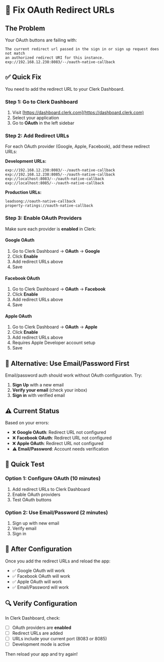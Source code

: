 # 🔧 Fix OAuth Redirect URLs

## The Problem

Your OAuth buttons are failing with:
```
The current redirect url passed in the sign in or sign up request does not match 
an authorized redirect URI for this instance.
exp://192.168.12.238:8083/--/oauth-native-callback
```

## ✅ Quick Fix

You need to add the redirect URL to your Clerk Dashboard.

### Step 1: Go to Clerk Dashboard
1. Visit [https://dashboard.clerk.com](https://dashboard.clerk.com)
2. Select your application
3. Go to **OAuth** in the left sidebar

### Step 2: Add Redirect URLs

For each OAuth provider (Google, Apple, Facebook), add these redirect URLs:

**Development URLs:**
```
exp://192.168.12.238:8083/--/oauth-native-callback
exp://192.168.12.238:8085/--/oauth-native-callback
exp://localhost:8083/--/oauth-native-callback
exp://localhost:8085/--/oauth-native-callback
```

**Production URLs:**
```
leadsong://oauth-native-callback
property-ratings://oauth-native-callback
```

### Step 3: Enable OAuth Providers

Make sure each provider is **enabled** in Clerk:

#### Google OAuth
1. Go to Clerk Dashboard → **OAuth** → **Google**
2. Click **Enable**
3. Add redirect URLs above
4. Save

#### Facebook OAuth
1. Go to Clerk Dashboard → **OAuth** → **Facebook**
2. Click **Enable**
3. Add redirect URLs above
4. Save

#### Apple OAuth
1. Go to Clerk Dashboard → **OAuth** → **Apple**
2. Click **Enable**
3. Add redirect URLs above
4. Requires Apple Developer account setup
5. Save

## 🎯 Alternative: Use Email/Password First

Email/password auth should work without OAuth configuration. Try:

1. **Sign Up** with a new email
2. **Verify your email** (check your inbox)
3. **Sign in** with verified email

## ⚠️ Current Status

Based on your errors:

- ❌ **Google OAuth**: Redirect URL not configured
- ❌ **Facebook OAuth**: Redirect URL not configured  
- ❌ **Apple OAuth**: Redirect URL not configured
- ⚠️ **Email/Password**: Account needs verification

## 🚀 Quick Test

### Option 1: Configure OAuth (10 minutes)
1. Add redirect URLs to Clerk Dashboard
2. Enable OAuth providers
3. Test OAuth buttons

### Option 2: Use Email/Password (2 minutes)
1. Sign up with new email
2. Verify email
3. Sign in

## 📱 After Configuration

Once you add the redirect URLs and reload the app:
- ✅ Google OAuth will work
- ✅ Facebook OAuth will work
- ✅ Apple OAuth will work
- ✅ Email/Password will work

## 🔍 Verify Configuration

In Clerk Dashboard, check:
- [ ] OAuth providers are **enabled**
- [ ] Redirect URLs are added
- [ ] URLs include your current port (8083 or 8085)
- [ ] Development mode is active

Then reload your app and try again!

